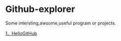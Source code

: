 # Github-explorer
Some  intersting,awsome,useful program or projects.

[1、HelloGitHub](https://github.com/521xueweihan/HelloGitHub)
